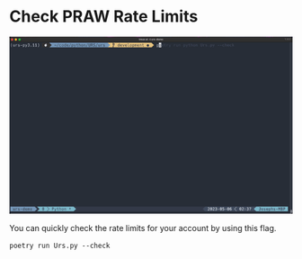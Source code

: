 # Check PRAW Rate Limits

![Check PRAW Rate Limits Demo GIF][check praw rate limits demo]

You can quickly check the rate limits for your account by using this flag.

```
poetry run Urs.py --check
```

[check praw rate limits demo]: https://github.com/JosephLai241/URS/blob/demo-gifs/utilities/check_rate_limit_demo.gif?raw=true
